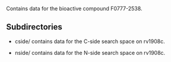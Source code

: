 Contains data for the bioactive compound F0777-2538.

## Subdirectories

- cside/ contains data for the C-side search space on rv1908c.

- nside/ contains data for the N-side search space on rv1908c.

